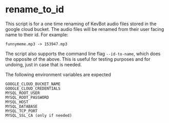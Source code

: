 # rename_to_id

This script is for a one time renaming of KevBot audio files stored in the google cloud bucket. The audio files will be renamed from their user facing name to their id. For example:

```text
funnymeme.mp3 -> 153947.mp3
```

The script also supports the command line flag `--id-to-name`, which does the opposite of the above. This is useful for testing purposes and for undoing, just in case that is needed.

The following environment variables are expected

```text
GOOGLE_CLOUD_BUCKET_NAME
GOOGLE_CLOUD_CREDENTIALS
MYSQL_ROOT_USER
MYSQL_ROOT_PASSWORD
MYSQL_HOST
MYSQL_DATABASE
MYSQL_TCP_PORT
MYSQL_SSL_CA (only if needed)
```
